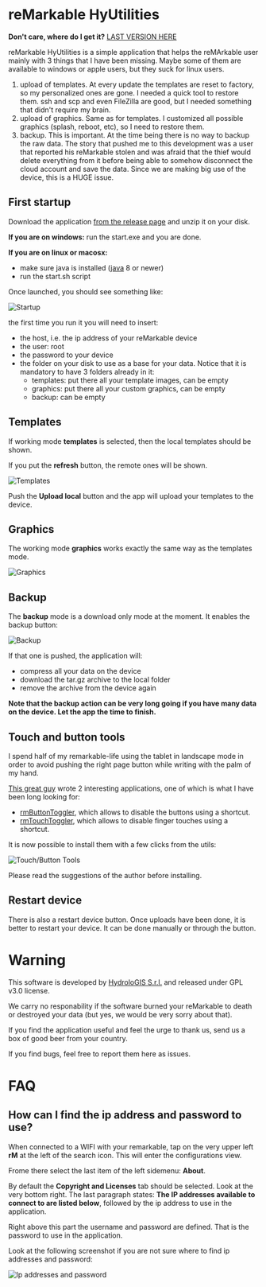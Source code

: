 # reMarkable HyUtilities

**Don't care, where do I get it?** [LAST VERSION HERE](https://github.com/moovida/remarkable-hyutilities/releases/download/v1.4/remarkable_hyutilities_v1.4.zip)


reMarkable HyUtilities is a simple application that helps the reMArkable user 
mainly with 3 things that I have been missing. Maybe some of them
are available to windows or apple users, but they suck for linux users.

1. upload of templates. At every update the templates are reset to factory,
   so my personalized ones are gone. I needed a quick tool to restore them.
   ssh and scp and even FileZilla are good, but I needed something that 
   didn't require my brain.
2. upload of graphics. Same as for templates. I customized all possible 
   graphics (splash, reboot, etc), so I need to restore them.
3. backup. This is important. At the time being there is no way to backup 
   the raw data. The story that pushed me to this development was a user 
   that reported his reMarkable stolen and was afraid that the thief would 
   delete everything from it before being able to somehow disconnect the 
   cloud account and save the data. Since we are making big use of the device, 
   this is a HUGE issue.

## First startup

Download the application [from the release page](https://github.com/moovida/remarkable-hyutilities/releases)
and unzip it on your disk.

**If you are on windows:** run the start.exe and you are done.

**If you are on linux or macosx:**

* make sure java is installed ([java](https://java.com/en/download/help/download_options.xml) 8 or newer)
* run the start.sh script

Once launched, you should see something like:

![Startup](images/01_startup.png)

the first time you run it you will need to insert:

* the host, i.e. the ip address of your reMarkable device
* the user: root
* the password to your device
* the folder on your disk to use as a base for your data. Notice that it is mandatory to have 3 folders already in it:
  - templates: put there all your template images, can be empty
  - graphics: put there all your custom graphics, can be empty
  - backup: can be empty

## Templates 

If working mode **templates** is selected, then the local templates should be shown.

If you put the **refresh** button, the remote ones will be shown.

![Templates](images/02_refresh_remote.png)

Push the **Upload local** button and the app will upload your templates to the device.

## Graphics

The working mode **graphics** works exactly the same way as the templates mode.

![Graphics](images/03_graphics.png)

## Backup

The **backup** mode is a download only mode at the moment. It enables the backup button:

![Backup](images/04_backup.png)

If that one is pushed, the application will:

* compress all your data on the device 
* download the tar.gz archive to the local folder
* remove the archive from the device again


**Note that the backup action can be very long going if you have many data on the device. Let the app the time to finish.**

## Touch and button tools

I spend half of my remarkable-life using the tablet in landscape mode in order to avoid pushing 
the right page button while writing with the palm of my hand.

[This great guy](https://github.com/LinusCDE/) wrote 2 interesting applications, one of which is what I have been long 
looking for:

* [rmButtonToggler](https://github.com/LinusCDE/rmButtonToggler), which allows to disable the buttons using a shortcut.
* [rmTouchToggler](https://github.com/LinusCDE/rmTouchToggler), which allows to disable finger touches using a shortcut.

It is now possible to install them with a few clicks from the utils:

![Touch/Button Tools](images/06_touchbuttontools.png)

Please read the suggestions of the author before installing. 

## Restart device

There is also a restart device button. Once uploads have been done, it is better to restart your device. 
It can be done manually or through the button.

# Warning

This software is developed by [HydroloGIS S.r.l.](http://www.hydrologis.com) and released under GPL v3.0 license.

We carry no responability if the software burned your reMarkable to death or destroyed your data (but yes, we would be very sorry about that).

If you find the application useful and feel the urge to thank us, send us a box of good beer from your country.

If you find bugs, feel free to report them here as issues.


# FAQ

## How can I find the ip address and password to use?

When connected to a WIFI with your remarkable, tap on the very upper left **rM** at the left 
of the search icon. This will enter the configurations view.

Frome there select the last item of the left sidemenu: **About**. 

By default the **Copyright and Licenses** tab should be selected. Look at the very bottom right. The last paragraph
states: **The IP addresses available to connect to are listed below**, followed by the ip address to use in the 
application.

Right above this part the username and password are defined. That is the password to use in the application.

Look at the following screenshot if you are not sure where to find ip addresses and password:

![Ip addresses and password](images/05_pwd.png)








